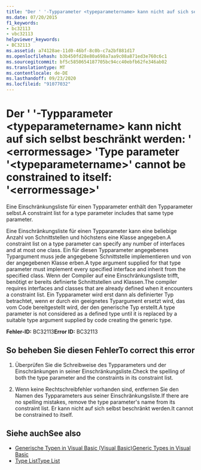 ```yaml
---
title: "Der ' '-Typparameter <typeparametername> kann nicht auf sich selbst beschränkt werden: ' <errormessage> '"
ms.date: 07/20/2015
f1_keywords:
- bc32113
- vbc32113
helpviewer_keywords:
- BC32113
ms.assetid: a74128ae-11d0-46bf-8c0b-c7a2bf881d17
ms.openlocfilehash: b3b450fd28e80a698a7aa9c08a871ed3e760c6c1
ms.sourcegitcommit: bf5c5850654187705bc94cc40ebfb62fe346ab02
ms.translationtype: MT
ms.contentlocale: de-DE
ms.lasthandoff: 09/23/2020
ms.locfileid: "91077032"
---
```

# <a name="type-parameter-typeparametername-cannot-be-constrained-to-itself-errormessage"></a><span data-ttu-id="8f406-102">Der ' '-Typparameter \<typeparametername> kann nicht auf sich selbst beschränkt werden: ' \<errormessage> '</span><span class="sxs-lookup"><span data-stu-id="8f406-102">Type parameter '\<typeparametername>' cannot be constrained to itself: '\<errormessage>'</span></span>

<span data-ttu-id="8f406-103">Eine Einschränkungsliste für einen Typparameter enthält den Typparameter selbst.</span><span class="sxs-lookup"><span data-stu-id="8f406-103">A constraint list for a type parameter includes that same type parameter.</span></span>  
  
 <span data-ttu-id="8f406-104">Eine Einschränkungsliste für einen Typparameter kann eine beliebige Anzahl von Schnittstellen und höchstens eine Klasse angegeben.</span><span class="sxs-lookup"><span data-stu-id="8f406-104">A constraint list on a type parameter can specify any number of interfaces and at most one class.</span></span> <span data-ttu-id="8f406-105">Ein für diesen Typparameter angegebenes Typargument muss jede angegebene Schnittstelle implementieren und von der angegebenen Klasse erben.</span><span class="sxs-lookup"><span data-stu-id="8f406-105">A type argument supplied for that type parameter must implement every specified interface and inherit from the specified class.</span></span> <span data-ttu-id="8f406-106">Wenn der Compiler auf eine Einschränkungsliste trifft, benötigt er bereits definierte Schnittstellen und Klassen.</span><span class="sxs-lookup"><span data-stu-id="8f406-106">The compiler requires interfaces and classes that are already defined when it encounters a constraint list.</span></span> <span data-ttu-id="8f406-107">Ein Typparameter wird erst dann als definierter Typ betrachtet, wenn er durch ein geeignetes Typargument ersetzt wird, das vom Code bereitgestellt wird, der den generische Typ erstellt.</span><span class="sxs-lookup"><span data-stu-id="8f406-107">A type parameter is not considered as a defined type until it is replaced by a suitable type argument supplied by code creating the generic type.</span></span>  
  
 <span data-ttu-id="8f406-108">**Fehler-ID:** BC32113</span><span class="sxs-lookup"><span data-stu-id="8f406-108">**Error ID:** BC32113</span></span>  
  
## <a name="to-correct-this-error"></a><span data-ttu-id="8f406-109">So beheben Sie diesen Fehler</span><span class="sxs-lookup"><span data-stu-id="8f406-109">To correct this error</span></span>  
  
1. <span data-ttu-id="8f406-110">Überprüfen Sie die Schreibweise des Typparameters und der Einschränkungen in seiner Einschränkungsliste.</span><span class="sxs-lookup"><span data-stu-id="8f406-110">Check the spelling of both the type parameter and the constraints in its constraint list.</span></span>  
  
2. <span data-ttu-id="8f406-111">Wenn keine Rechtschreibfehler vorhanden sind, entfernen Sie den Namen des Typparameters aus seiner Einschränkungsliste.</span><span class="sxs-lookup"><span data-stu-id="8f406-111">If there are no spelling mistakes, remove the type parameter's name from its constraint list.</span></span> <span data-ttu-id="8f406-112">Er kann nicht auf sich selbst beschränkt werden.</span><span class="sxs-lookup"><span data-stu-id="8f406-112">It cannot be constrained to itself.</span></span>  
  
## <a name="see-also"></a><span data-ttu-id="8f406-113">Siehe auch</span><span class="sxs-lookup"><span data-stu-id="8f406-113">See also</span></span>

- [<span data-ttu-id="8f406-114">Generische Typen in Visual Basic (Visual Basic)</span><span class="sxs-lookup"><span data-stu-id="8f406-114">Generic Types in Visual Basic</span></span>](../programming-guide/language-features/data-types/generic-types.md)
- [<span data-ttu-id="8f406-115">Type List</span><span class="sxs-lookup"><span data-stu-id="8f406-115">Type List</span></span>](../language-reference/statements/type-list.md)
